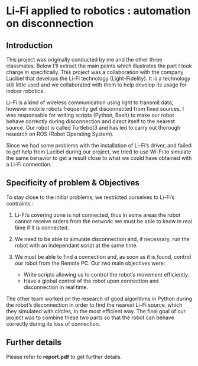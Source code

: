 # Li-Fi applied to robotics : automation on disconnection

## Introduction

This project was originally conducted by me and the other three classmates. Below I’ll extract the main points which illustrates the part I took charge in specifically. This project was a collaboration with the company Lucibel that develops the Li-Fi technology (Light-Fidelity). It is a technology still little used and we collaborated with them to help develop its usage for indoor robotics. 

Li-Fi is a kind of wireless communication using light to transmit data, however mobile robots frequently get disconnected from fixed sources. I was responsable for writing scripts (Python, Bash) to make our robot behave correctly during disconnection and direct itself to the nearest source. Our robot is called Turtlebot3 and has led to carry out thorough research on ROS (Robot Operating System).

Since we had some problems with the installation of Li-Fi’s driver, and failed to get help from Lucibel during our project, we tried to use Wi-Fi to simulate the same behavior to get a result close to what we could have obtained with a Li-Fi connection.

## Specificity of problem & Objectives

To stay close to the initial problems, we restricted ourselves to Li-Fi’s contraints :
1. Li-Fi’s covering zone is not connected, thus in some areas the robot cannot receive orders from the network: we must be able to know in real time if it is connected.

2. We need to be able to simulate disconnection and, if necessary, run the robot with an independant script at the same time.

3. We must be able to find a connection and, as soon as it is found, control our robot from the Remote PC. Our two main objectives were: 
	- Write scripts allowing us to control the robot’s movement efficiently.
	- Have a global control of the robot upon connection and disconnection in real time.

The other team worked on the research of good algorithms in Python during the robot’s disconnection in order to find the nearest Li-Fi source, which they simulated with circles, in the most efficient way. The final goal of our project was to combine these two parts so that the robot can behave correctly during its loss of connection.

## Further details

Please refer to **report.pdf** to get further details.